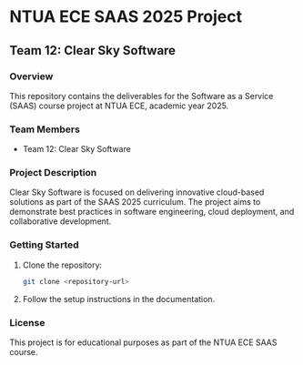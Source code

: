 # NTUA ECE SAAS 2025 Project

## Team 12: Clear Sky Software

### Overview

This repository contains the deliverables for the Software as a Service (SAAS) course project at NTUA ECE, academic year 2025.

### Team Members

- Team 12: Clear Sky Software

### Project Description

Clear Sky Software is focused on delivering innovative cloud-based solutions as part of the SAAS 2025 curriculum. The project aims to demonstrate best practices in software engineering, cloud deployment, and collaborative development.

### Getting Started

1. Clone the repository:
   ```bash
   git clone <repository-url>
   ```
2. Follow the setup instructions in the documentation.

### License

This project is for educational purposes as part of the NTUA ECE SAAS course.
